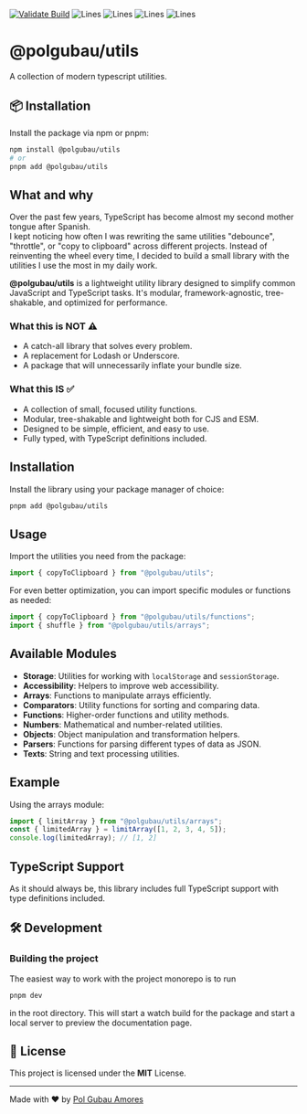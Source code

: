 [![Validate Build][buildImg]][buildLnk] ![Lines][testLinesImg] ![Lines][testStatementsImg] ![Lines][testFunctionsImg] ![Lines][testBranchesImg]



# @polgubau/utils

A collection of modern typescript utilities. 

## 📦 Installation

Install the package via npm or pnpm:

```sh
npm install @polgubau/utils
# or
pnpm add @polgubau/utils
```


## What and why

Over the past few years, TypeScript has become almost my second mother tongue after Spanish.  
I kept noticing how often I was rewriting the same utilities "debounce", "throttle", or "copy to clipboard" across different projects. Instead of reinventing the wheel every time, I decided to build a small library with the utilities I use the most in my daily work.

**@polgubau/utils** is a lightweight utility library designed to simplify common JavaScript and TypeScript tasks. It's modular, framework-agnostic, tree-shakable, and optimized for performance.

### What this is NOT ⚠️
- A catch-all library that solves every problem.
- A replacement for Lodash or Underscore.
- A package that will unnecessarily inflate your bundle size.

### What this IS ✅
- A collection of small, focused utility functions.
- Modular, tree-shakable and lightweight both for CJS and ESM.
- Designed to be simple, efficient, and easy to use.
- Fully typed, with TypeScript definitions included.

## Installation

Install the library using your package manager of choice:

```sh
pnpm add @polgubau/utils
```

## Usage

Import the utilities you need from the package:

```js
import { copyToClipboard } from "@polgubau/utils";
```

For even better optimization, you can import specific modules or functions as needed:

```js
import { copyToClipboard } from "@polgubau/utils/functions";
import { shuffle } from "@polgubau/utils/arrays";
```

## Available Modules

- **Storage**: Utilities for working with `localStorage` and `sessionStorage`.
- **Accessibility**: Helpers to improve web accessibility.
- **Arrays**: Functions to manipulate arrays efficiently.
- **Comparators**: Utility functions for sorting and comparing data.
- **Functions**: Higher-order functions and utility methods.
- **Numbers**: Mathematical and number-related utilities.
- **Objects**: Object manipulation and transformation helpers.
- **Parsers**: Functions for parsing different types of data as JSON.
- **Texts**: String and text processing utilities.

## Example

Using the arrays module:

```js
import { limitArray } from "@polgubau/utils/arrays"; 
const { limitedArray } = limitArray([1, 2, 3, 4, 5]); 
console.log(limitedArray); // [1, 2]
```

## TypeScript Support

As it should always be, this library includes full TypeScript support with type definitions included.



## 🛠 Development

### Building the project

The easiest way to work with the project monorepo is to run

```sh
pnpm dev
```
in the root directory. This will start a watch build for the package and start a local server to preview the documentation page.

## 📜 License

This project is licensed under the **MIT** License.  

---

Made with ❤️ by [Pol Gubau Amores](https://polgubau.com)



[buildImg]:<https://github.com/PolGubau/vitest-badge-action/actions/workflows/validation.yaml/badge.svg>
[buildLnk]:<https://github.com/PolGubau/vitest-badge-action/actions/workflows/validation.yaml>
[testLinesImg]:<https://raw.githubusercontent.com/gist/PolGubau/b6e7abcadd55f08304a4249fe962f75c/raw/badge-lines.svg>
[testStatementsImg]:<https://raw.githubusercontent.com/gist/PolGubau/b6e7abcadd55f08304a4249fe962f75c/raw/badge-statements.svg>
[testFunctionsImg]:<https://raw.githubusercontent.com/gist/PolGubau/b6e7abcadd55f08304a4249fe962f75c/raw/badge-functions.svg>
[testBranchesImg]:<https://raw.githubusercontent.com/gist/PolGubau/b6e7abcadd55f08304a4249fe962f75c/raw/badge-branches.svg>